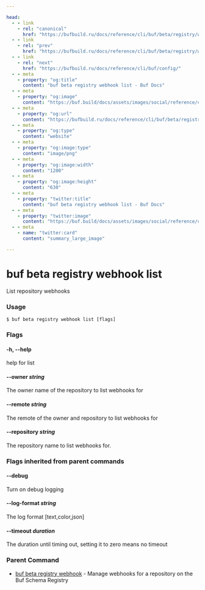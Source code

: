 ```yaml
---

head:
  - - link
    - rel: "canonical"
      href: "https://bufbuild.ru/docs/reference/cli/buf/beta/registry/webhook/list/"
  - - link
    - rel: "prev"
      href: "https://bufbuild.ru/docs/reference/cli/buf/beta/registry/webhook/delete/"
  - - link
    - rel: "next"
      href: "https://bufbuild.ru/docs/reference/cli/buf/config/"
  - - meta
    - property: "og:title"
      content: "buf beta registry webhook list - Buf Docs"
  - - meta
    - property: "og:image"
      content: "https://buf.build/docs/assets/images/social/reference/cli/buf/beta/registry/webhook/list.png"
  - - meta
    - property: "og:url"
      content: "https://bufbuild.ru/docs/reference/cli/buf/beta/registry/webhook/list/"
  - - meta
    - property: "og:type"
      content: "website"
  - - meta
    - property: "og:image:type"
      content: "image/png"
  - - meta
    - property: "og:image:width"
      content: "1200"
  - - meta
    - property: "og:image:height"
      content: "630"
  - - meta
    - property: "twitter:title"
      content: "buf beta registry webhook list - Buf Docs"
  - - meta
    - property: "twitter:image"
      content: "https://buf.build/docs/assets/images/social/reference/cli/buf/beta/registry/webhook/list.png"
  - - meta
    - name: "twitter:card"
      content: "summary_large_image"

---
```


# buf beta registry webhook list

List repository webhooks

### Usage

```console
$ buf beta registry webhook list [flags]
```

### Flags

#### \-h, --help

help for list

#### \--owner _string_

The owner name of the repository to list webhooks for

#### \--remote _string_

The remote of the owner and repository to list webhooks for

#### \--repository _string_

The repository name to list webhooks for.

### Flags inherited from parent commands

#### \--debug

Turn on debug logging

#### \--log-format _string_

The log format \[text,color,json\]

#### \--timeout _duration_

The duration until timing out, setting it to zero means no timeout

### Parent Command

- [buf beta registry webhook](../) - Manage webhooks for a repository on the Buf Schema Registry

